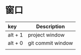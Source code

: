 # 窗口

| key     | Description       |
| :------ | ----------------- |
| alt + 1 | project window    |
| alt + 0 | git commit window |
|         |                   |

